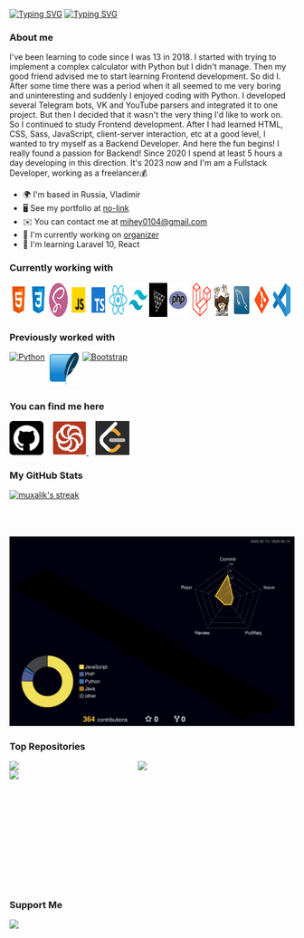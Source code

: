 [![Typing SVG](https://readme-typing-svg.demolab.com?font=Fira+Code&weight=600&size=55&duration=2000&pause=1000000&color=F75C7E&center=true&vCenter=true&width=1000&height=100&lines=Mihail+Kornilov)](https://git.io/typing-svg)
[![Typing SVG](https://readme-typing-svg.herokuapp.com?font=Fira+Code&weight=500&size=35&duration=3500&pause=700&center=true&vCenter=true&width=1000&lines=Backend+Developer;PHP/Laravel+Developer;Frontend+Developer;React+Developer;Fullstack+Developer&color=f75c7e)](https://git.io/typing-svg)

### About me

I've been learning to code since I was 13 in 2018. I started with trying to implement a complex calculator with Python but I didn't manage. Then my good friend advised me to start learning Frontend development. So did I. After some time there was a period when it all seemed to me very boring and uninteresting and suddenly I enjoyed coding with Python. I developed several Telegram bots, VK and YouTube parsers and integrated it to one project. But then I decided that it wasn't the very thing I'd like to work on. So I continued to study Frontend development. After I had learned HTML, CSS, Sass, JavaScript, client-server interaction, etc at a good level, I wanted to try myself as a Backend Developer. And here the fun begins! I really found a passion for Backend! Since 2020 I spend at least 5 hours a day developing in this direction. It's 2023 now and I'm am a Fullstack Developer, working as a freelancer&#128176;

* 🌍  I'm based in Russia, Vladimir
* 🖥️  See my portfolio at [no-link](https://)
* ✉️  You can contact me at [mihey0104@gmail.com](mailto:mihey0104@gmail.com)
* 🚀  I'm currently working on [organizer](http://github.com/muxalik/organizer)
* 🧠  I'm learning Laravel 10, React 

### Currently working with

<p align="left" style="display: flex; gap: 3px">
    <a href="https://developer.mozilla.org/en-US/docs/Glossary/HTML5" target="_blank" rel="noreferrer">
        <img src="icons/html.png" width="60" height="60" alt="HTML5" />
    </a>
    <a href="https://www.w3.org/TR/CSS/#css" target="_blank" rel="noreferrer">
        <img src="icons/css.png" width="60" height="60" alt="CSS3" />
    </a>
    <a href="https://sass-lang.com/" target="_blank" rel="noreferrer">
        <img src="icons/sass.png" width="60" height="60" alt="Sass" />
    </a>
    <a href="https://developer.mozilla.org/en-US/docs/Web/JavaScript" target="_blank" rel="noreferrer">
        <img src="icons/javascript.png" width="60" height="60" alt="JavaScript" />
    </a>
    <a href="https://developer.mozilla.org/en-US/docs/Web/TypeScript" target="_blank" rel="noreferrer">
        <img src="icons/typescript.png" width="60" height="60" alt="TypeScript" />
    </a>
    <a href="#" target="_blank" rel="noreferrer">
        <img src="icons/reactjs.png" width="60" height="60" alt="React" />
    </a>
    <a href="#" target="_blank" rel="noreferrer">
        <img src="icons/tailwind.png" width="60" height="60" alt="Tailwind" />
    </a>
    <a href="#" target="_blank" rel="noreferrer">
        <img src="icons/threejs.png" width="60" height="60" alt="Three.js" />
    </a>
    <a href="https://www.php.net/" target="_blank" rel="noreferrer">
        <img src="icons/php.png" width="60" height="60" alt="PHP" />
    </a>
    &nbsp;
    <a href="https://laravel.com/" target="_blank" rel="noreferrer">
        <img src="icons/laravel.png" width="60" height="60" alt="Laravel" />
    </a>
    <a href="https://getcomposer.org/" target="_blank" rel="noreferrer">
        <img src="icons/composer.png" width="60" height="60" alt="Composer" />
    </a>
    <a href="#" target="_blank" rel="noreferrer">
        <img src="icons/mysql.png" width="60" height="60" alt="Mysql" />
    </a>
    <a href="https://git-scm.com/" target="_blank" rel="noreferrer">
        <img src="icons/git.png" width="60" height="60" alt="Git" />
    </a>
    <a href="#" target="_blank" rel="noreferrer">
        <img src="icons/vscode.png" width="60" height="60" alt="VSCode" />
    </a>
    &nbsp;
</p>

### Previously worked with

<p style="display: flex; gap: 3px">
    <a href="https://www.python.org/" target="_blank" rel="noreferrer">
        <img src="https://raw.githubusercontent.com/danielcranney/readme-generator/main/public/icons/skills/python-colored.svg" width="60" height="60" alt="Python" />
    </a>
    <a href="https://www.sqlite.org/" target="_blank" rel="noreferrer">
        <img src="icons/SQLite.png" width="60" height="60" alt="SQLite" />
    </a>
    <a href="https://getbootstrap.com/" target="_blank" rel="noreferrer">
        <img src="https://raw.githubusercontent.com/danielcranney/readme-generator/main/public/icons/skills/bootstrap-colored.svg" width="60" height="60" alt="Bootstrap" />
    </a>
</p>

### You can find me here

<p align="left">
    <a href="https://www.github.com/muxalik" target="_blank" rel="noreferrer" style="color: white;">
        <img src="icons/github.png" width="60" height="60"/>
    </a>&nbsp;&nbsp;
    <a href="https://www.codewars.com/users/MashkaKakashka2011" target="_blank" rel="noreferrer">
        <img src="icons/codewars.svg" width="60" height="60" />
    </a>&nbsp;&nbsp;
    <a href="https://leetcode.com/Mihey0104/" target="_blank" rel="noreferrer">
        <img src="icons/Leetcode.jpg" width="60" height="60" />
    </a>
</p>

### My GitHub Stats
    
<a href="http://www.github.com/muxalik">
    <img title="🔥 Get streak stats for your profile at git.io/streak-stats" alt="muxalik's streak" src="https://streak-stats.demolab.com/?user=muxalik&theme=monokai-metallian&hide_border=true" />
</a>
<br />
<br />
<!-- <a href="http://www.github.com/muxalik">
    <img src="https://github-readme-activity-graph.cyclic.app/graph?username=muxalik&bg_color=1f212e&color=fecd71&line=f75c7e&point=ffffff&area_color=1c1917&area=true&hide_border=true&custom_title=Muxalik's%20GitHub%20Contribution%20Graph" alt="GitHub Commits Graph" />
</a> -->
<br /><br />

![](./profile-3d-contrib/profile-night-rainbow.svg)

### Top Repositories
<p align="left">
    <a href="https://github.com/muxalik/laravel_blog" align="left"><img align="left" width="45%" src="https://github-readme-stats.vercel.app/api/pin/?username=muxalik&repo=laravel_blog&title_color=f75c7e&text_color=ffffff&icon_color=f75c7e&bg_color=1f212e&hide_border=true&locale=en" /></a>
    <a href="https://github.com/muxalik/IT_Company_Api" align="left"><img align="left" width="45%" src="https://github-readme-stats.vercel.app/api/pin/?username=muxalik&repo=IT_Company_Api&title_color=f75c7e&text_color=ffffff&icon_color=f75c7e&bg_color=1f212e&hide_border=true&locale=en" /></a>
    <a href="https://github.com/muxalik/laravel-broadcasting" align="left"><img align="left" width="45%" src="https://github-readme-stats.vercel.app/api/pin/?username=muxalik&repo=laravel-broadcasting&title_color=f75c7e&text_color=ffffff&icon_color=f75c7e&bg_color=1f212e&hide_border=true&locale=en" /></a>
</p>
<br /><br /><br /><br /><br /><br /><br /><br /><br /><br /><br /><br /><br />

### Support Me
<p align="left">
    <a href="https://www.buymeacoffee.com/muxailk">
        <img src="https://cdn.buymeacoffee.com/buttons/v2/default-yellow.png" width="200" />
    </a>
</p>
